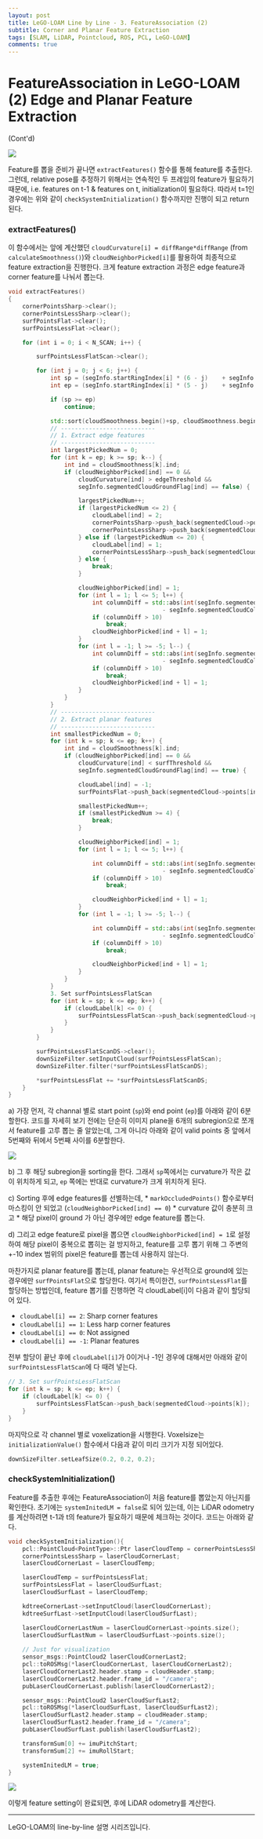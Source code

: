 ```yaml
---
layout: post
title: LeGO-LOAM Line by Line - 3. FeatureAssociation (2)
subtitle: Corner and Planar Feature Extraction
tags: [SLAM, LiDAR, Pointcloud, ROS, PCL, LeGO-LOAM]
comments: true
---
```


# FeatureAssociation in LeGO-LOAM (2) Edge and Planar Feature Extraction

(Cont'd)

![](/img/lego_loam_fa2.png)

Feature를 뽑을 준비가 끝나면 `extractFeatures()` 함수를 통해 feature를 추출한다. 그런데, relative pose를 추정하기 위해서는 연속적인 두 프레임의 feature가 필요하기 때문에, i.e. features on t-1 & features on t, initialization이 필요하다. 따라서 t=1인 경우에는 위와 같이 `checkSystemInitialization()` 함수까지만 진행이 되고 return된다.

### extractFeatures()

이 함수에서는 앞에 계산했던 `cloudCurvature[i] = diffRange*diffRange` (from `calculateSmoothness()`)와 `cloudNeighborPicked[i]`를 활용하여 최종적으로 feature extraction을 진행한다. 크게 feature extraction 과정은 edge feature과 corner feature를 나눠서 뽑는다.

```cpp
void extractFeatures()
{
    cornerPointsSharp->clear();
    cornerPointsLessSharp->clear();
    surfPointsFlat->clear();
    surfPointsLessFlat->clear();

    for (int i = 0; i < N_SCAN; i++) {

        surfPointsLessFlatScan->clear();

        for (int j = 0; j < 6; j++) {
            int sp = (segInfo.startRingIndex[i] * (6 - j)    + segInfo.endRingIndex[i] * j) / 6;
            int ep = (segInfo.startRingIndex[i] * (5 - j)    + segInfo.endRingIndex[i] * (j + 1)) / 6 - 1;

            if (sp >= ep)
                continue;

            std::sort(cloudSmoothness.begin()+sp, cloudSmoothness.begin()+ep, by_value());
            // ---------------------------
            // 1. Extract edge features
            // ---------------------------
            int largestPickedNum = 0;
            for (int k = ep; k >= sp; k--) {
                int ind = cloudSmoothness[k].ind;
                if (cloudNeighborPicked[ind] == 0 &&
                    cloudCurvature[ind] > edgeThreshold &&
                    segInfo.segmentedCloudGroundFlag[ind] == false) {

                    largestPickedNum++;
                    if (largestPickedNum <= 2) {
                        cloudLabel[ind] = 2;
                        cornerPointsSharp->push_back(segmentedCloud->points[ind]);
                        cornerPointsLessSharp->push_back(segmentedCloud->points[ind]);
                    } else if (largestPickedNum <= 20) {
                        cloudLabel[ind] = 1;
                        cornerPointsLessSharp->push_back(segmentedCloud->points[ind]);
                    } else {
                        break;
                    }

                    cloudNeighborPicked[ind] = 1;
                    for (int l = 1; l <= 5; l++) {
                        int columnDiff = std::abs(int(segInfo.segmentedCloudColInd[ind + l] 
                                            - segInfo.segmentedCloudColInd[ind + l - 1]));
                        if (columnDiff > 10)
                            break;
                        cloudNeighborPicked[ind + l] = 1;
                    }
                    for (int l = -1; l >= -5; l--) {
                        int columnDiff = std::abs(int(segInfo.segmentedCloudColInd[ind + l]
                                            - segInfo.segmentedCloudColInd[ind + l + 1]));
                        if (columnDiff > 10)
                            break;
                        cloudNeighborPicked[ind + l] = 1;
                    }
                }
            }
            // ---------------------------
            // 2. Extract planar features
            // ---------------------------
            int smallestPickedNum = 0;
            for (int k = sp; k <= ep; k++) {
                int ind = cloudSmoothness[k].ind;
                if (cloudNeighborPicked[ind] == 0 &&
                    cloudCurvature[ind] < surfThreshold &&
                    segInfo.segmentedCloudGroundFlag[ind] == true) {

                    cloudLabel[ind] = -1;
                    surfPointsFlat->push_back(segmentedCloud->points[ind]);

                    smallestPickedNum++;
                    if (smallestPickedNum >= 4) {
                        break;
                    }

                    cloudNeighborPicked[ind] = 1;
                    for (int l = 1; l <= 5; l++) {

                        int columnDiff = std::abs(int(segInfo.segmentedCloudColInd[ind + l] 
                                            - segInfo.segmentedCloudColInd[ind + l - 1]));
                        if (columnDiff > 10)
                            break;

                        cloudNeighborPicked[ind + l] = 1;
                    }
                    for (int l = -1; l >= -5; l--) {

                        int columnDiff = std::abs(int(segInfo.segmentedCloudColInd[ind + l] 
                                            - segInfo.segmentedCloudColInd[ind + l + 1]));
                        if (columnDiff > 10)
                            break;

                        cloudNeighborPicked[ind + l] = 1;
                    }
                }
            }
            3. Set surfPointsLessFlatScan
            for (int k = sp; k <= ep; k++) {
                if (cloudLabel[k] <= 0) {
                    surfPointsLessFlatScan->push_back(segmentedCloud->points[k]);
                }
            }
        }

        surfPointsLessFlatScanDS->clear();
        downSizeFilter.setInputCloud(surfPointsLessFlatScan);
        downSizeFilter.filter(*surfPointsLessFlatScanDS);

        *surfPointsLessFlat += *surfPointsLessFlatScanDS;
    }
}
```

a) 가장 먼저, 각 channal 별로 start point (`sp`)와 end point (`ep`)를 아래와 같이 6분할한다. 코드를 자세히 보기 전에는 단순히 이미지 plane을 6개의 subregion으로 쪼개서 feature를 고루 뽑는 줄 알았는데, 그게 아니라 아래와 같이 valid points 중 앞에서 5번째와 뒤에서 5번째 사이를 6분할한다.

![](/img/lego_loam_sp_ep.png)

b) 그 후 해당 subregion을 sorting을 한다. 그래서 `sp`쪽에서는 curvature가 작은 값이 위치하게 되고, `ep` 쪽에는 반대로 curvature가 크게 위치하게 된다.

c) Sorting 후에 edge features를 선별하는데, 
    * `markOccludedPoints()` 함수로부터 마스킹이 안 되었고 (`cloudNeighborPicked[ind] == 0`)
    * curvature 값이 충분히 크고
    * 해당 pixel이 ground 가 아닌 경우에만 edge feature를 뽑는다.

d) 그리고 edge feature로 pixel을 뽑으면 `cloudNeighborPicked[ind] = 1`로 설정하여 해당 pixel이 중복으로 뽑히는 걸 방지하고, feature를 고루 뽑기 위해 그 주변의 +-10 index 범위의 pixel은 feature를 뽑는데 사용하지 않는다.


마찬가지로 planar feature를 뽑는데, planar feature는 우선적으로 ground에 있는 경우에만 `surfPointsFlat`으로 할당한다. 여기서 특이한건, `surfPointsLessFlat`를 할당하는 방법인데, feature 뽑기를 진행하면 각 cloudLabel[i]이 다음과 같이 할당되어 있다.

* `cloudLabel[i] == 2`: Sharp corner features
* `cloudLabel[i] == 1`: Less harp corner features
* `cloudLabel[i] == 0`: Not assigned
* `cloudLabel[i] == -1`: Planar features

전부 할당이 끝난 후에 `cloudLabel[i]`가 0이거나 -1인 경우에 대해서만 아래와 같이 `surfPointsLessFlatScan`에 다 때려 넣는다.
```cpp
// 3. Set surfPointsLessFlatScan
for (int k = sp; k <= ep; k++) {
    if (cloudLabel[k] <= 0) {
        surfPointsLessFlatScan->push_back(segmentedCloud->points[k]);
    }
}
```

마지막으로 각 channel 별로 voxelization을 시행한다. Voxelsize는 `initializationValue()` 함수에서 다음과 같이 미리 크기가 지정 되어있다. 

```cpp
downSizeFilter.setLeafSize(0.2, 0.2, 0.2);
```

### checkSystemInitialization()

Feature를 추출한 후에는 FeatureAssociation이 처음 feature를 뽑았는지 아닌지를 확인한다. 초기에는 `systemInitedLM = false`로 되어 있는데, 이는 LiDAR odometry를 계산하려면 t-1과 t의 feature가 필요하기 때문에 체크하는 것이다. 코드는 아래와 같다.


```cpp
void checkSystemInitialization(){
    pcl::PointCloud<PointType>::Ptr laserCloudTemp = cornerPointsLessSharp;
    cornerPointsLessSharp = laserCloudCornerLast;
    laserCloudCornerLast = laserCloudTemp;

    laserCloudTemp = surfPointsLessFlat;
    surfPointsLessFlat = laserCloudSurfLast;
    laserCloudSurfLast = laserCloudTemp;

    kdtreeCornerLast->setInputCloud(laserCloudCornerLast);
    kdtreeSurfLast->setInputCloud(laserCloudSurfLast);

    laserCloudCornerLastNum = laserCloudCornerLast->points.size();
    laserCloudSurfLastNum = laserCloudSurfLast->points.size();
    
    // Just for visualization
    sensor_msgs::PointCloud2 laserCloudCornerLast2;
    pcl::toROSMsg(*laserCloudCornerLast, laserCloudCornerLast2);
    laserCloudCornerLast2.header.stamp = cloudHeader.stamp;
    laserCloudCornerLast2.header.frame_id = "/camera";
    pubLaserCloudCornerLast.publish(laserCloudCornerLast2);

    sensor_msgs::PointCloud2 laserCloudSurfLast2;
    pcl::toROSMsg(*laserCloudSurfLast, laserCloudSurfLast2);
    laserCloudSurfLast2.header.stamp = cloudHeader.stamp;
    laserCloudSurfLast2.header.frame_id = "/camera";
    pubLaserCloudSurfLast.publish(laserCloudSurfLast2);

    transformSum[0] += imuPitchStart;
    transformSum[2] += imuRollStart;

    systemInitedLM = true;
}
```
![](/img/lego_loam_initialization.png) 
 
 
이렇게 feature setting이 완료되면, 후에 LiDAR odometry를 계산한다.
 
---

LeGO-LOAM의 line-by-line 설명 시리즈입니다.

